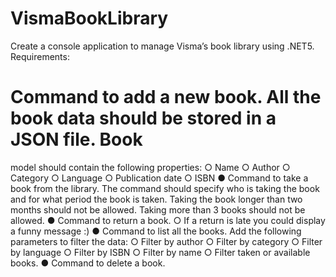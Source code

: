 # VismaBookLibrary

Create a console application to manage Visma’s book library using .NET5.
Requirements:

# Command to add a new book. All the book data should be stored in a JSON file. Book 
model should contain the following properties:
○ Name
○ Author
○ Category
○ Language
○ Publication date
○ ISBN
● Command to take a book from the library. The command should specify who is taking 
the book and for what period the book is taken. Taking the book longer than two months 
should not be allowed. Taking more than 3 books should not be allowed.
● Command to return a book.
○ If a return is late you could display a funny message :)
● Command to list all the books. Add the following parameters to filter the data:
○ Filter by author
○ Filter by category
○ Filter by language
○ Filter by ISBN
○ Filter by name
○ Filter taken or available books. 
● Command to delete a book.

